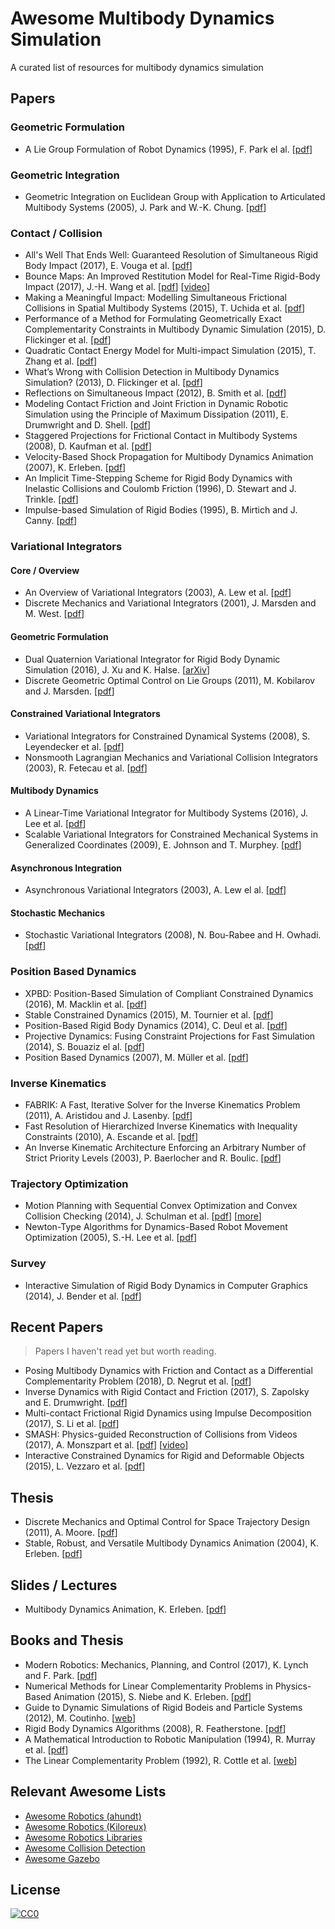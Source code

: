 # Awesome Multibody Dynamics Simulation

A curated list of resources for multibody dynamics simulation

## Papers

### Geometric Formulation

* A Lie Group Formulation of Robot Dynamics (1995), F. Park el al. [[pdf](http://roboticslab.snu.ac.kr/fcp/files/_pdf_files_publications/2_msd/a_lie_group_formulation_of_robot_dynamics.pdf)]

### Geometric Integration

* Geometric Integration on Euclidean Group with Application to Articulated Multibody Systems (2005), J. Park and W.-K. Chung. [[pdf](http://www.ent.mrt.ac.lk/iml/paperbase/TRO%20Collection/TRO/2005/october/7.pdf)]

### Contact / Collision

* All's Well That Ends Well: Guaranteed Resolution of Simultaneous Rigid Body Impact (2017), E. Vouga et al. [[pdf](http://www.cs.utexas.edu/users/evouga/uploads/4/5/6/8/45689883/term-revised.pdf)]
* Bounce Maps: An Improved Restitution Model for Real-Time Rigid-Body Impact (2017), J.-H. Wang et al. [[pdf](https://graphics.stanford.edu/projects/bouncemap/assets/restitution_lowres.pdf)] [[video](https://youtu.be/SL9goi6vQG4)]
* Making a Meaningful Impact: Modelling Simultaneous Frictional Collisions in Spatial Multibody Systems (2015), T. Uchida et al. [[pdf](http://rspa.royalsocietypublishing.org/content/royprsa/471/2177/20140859.full.pdf)]
* Performance of a Method for Formulating Geometrically Exact Complementarity Constraints in Multibody Dynamic Simulation (2015), D. Flickinger et al. [[pdf](https://www.researchgate.net/profile/Daniel_Flickinger/publication/274874514_Performance_of_a_Method_for_Formulating_Geometrically_Exact_Complementarity_Constraints_in_Multibody_Dynamic_Simulation/links/56b613b308ae44bb3307820a.pdf)]
* Quadratic Contact Energy Model for Multi-impact Simulation (2015), T. Zhang et al. [[pdf](http://or.nsfc.gov.cn/bitstream/00001903-5/344688/1/1000014372636.pdf)]
* What’s Wrong with Collision Detection in Multibody Dynamics Simulation? (2013), D. Flickinger et al. [[pdf](http://twiki.cs.rpi.edu/foswiki/pub/RoboticsWeb/LabPublications/FlickingerICRA2013.pdf)]
* Reflections on Simultaneous Impact (2012), B. Smith et al. [[pdf](http://ai2-s2-pdfs.s3.amazonaws.com/8b44/61a8591456866890d27eb1fa720f24c4a176.pdf)]
* Modeling Contact Friction and Joint Friction in Dynamic Robotic Simulation using the Principle of Maximum Dissipation (2011), E. Drumwright and D. Shell. [[pdf](http://ai2-s2-pdfs.s3.amazonaws.com/f276/e8c072b8ff33ffbaa285af3368f756c9e062.pdf)]
* Staggered Projections for Frictional Contact in Multibody Systems (2008), D. Kaufman et al. [[pdf](https://www.researchgate.net/profile/Doug_James/publication/220183619_Staggered_Projections_for_Frictional_Contact_in_Multibody_Systems/links/09e4150e200433ec26000000.pdf)]
* Velocity-Based Shock Propagation for Multibody Dynamics Animation (2007), K. Erleben. [[pdf](https://www.researchgate.net/profile/Kenny_Erleben/publication/220184619_Velocity-based_shock_propagation_for_multibody_dynamics_animation/links/00b4953c931220d049000000.pdf)]
* An Implicit Time-Stepping Scheme for Rigid Body Dynamics with Inelastic Collisions and Coulomb Friction (1996), D. Stewart and J. Trinkle. [[pdf](http://www.cs.rpi.edu/~trink/Papers/STijnme96.pdf)]
* Impulse-based Simulation of Rigid Bodies (1995), B. Mirtich and J. Canny. [[pdf](https://pdfs.semanticscholar.org/e35b/6f409bb07dbe3407c9d6949330b903d063a8.pdf)]

### Variational Integrators

#### Core / Overview

* An Overview of Variational Integrators (2003), A. Lew et al. [[pdf](https://authors.library.caltech.edu/20293/1/LeMaOrWe2004a.pdf)]
* Discrete Mechanics and Variational Integrators (2001), J. Marsden and M. West. [[pdf](https://authors.library.caltech.edu/19876/1/MaWe2001.pdf)]

#### Geometric Formulation

* Dual Quaternion Variational Integrator for Rigid Body Dynamic Simulation (2016), J. Xu and K. Halse. [[arXiv](https://arxiv.org/pdf/1611.00616.pdf)]
* Discrete Geometric Optimal Control on Lie Groups (2011), M. Kobilarov and J. Marsden. [[pdf](https://pdfs.semanticscholar.org/d294/0ce9a9bb1e569cb4ebb632e07db8d3255c08.pdf)]

#### Constrained Variational Integrators

* Variational Integrators for Constrained Dynamical Systems (2008), S. Leyendecker et al. [[pdf](http://www.ltd.techfak.fau.de/Team/Leyendecker/Arxiv/Journal/leyendecker07-2.pdf)]
* Nonsmooth Lagrangian Mechanics and Variational Collision Integrators (2003), R. Fetecau et al. [[pdf](http://epubs.siam.org/doi/pdf/10.1137/S1111111102406038)]

#### Multibody Dynamics

* A Linear-Time Variational Integrator for Multibody Systems (2016), J. Lee et al. [[pdf](https://arxiv.org/pdf/1609.02898.pdf)]
* Scalable Variational Integrators for Constrained Mechanical Systems in Generalized Coordinates (2009), E. Johnson and T. Murphey. [[pdf](https://nxr.northwestern.edu/sites/default/files/publication-attachments/2009TROJoMu_expanded.pdf)]

#### Asynchronous Integration

* Asynchronous Variational Integrators (2003), A. Lew el al. [[pdf](https://authors.library.caltech.edu/19592/1/LeMaOrWe2003.pdf)]

#### Stochastic Mechanics

* Stochastic Variational Integrators (2008), N. Bou-Rabee and H. Owhadi. [[pdf](https://arxiv.org/pdf/0708.2187.pdf)]

### Position Based Dynamics

* XPBD: Position-Based Simulation of Compliant Constrained Dynamics (2016), M. Macklin et al. [[pdf](http://www.matthias-mueller-fischer.ch/publications/XPBD.pdf)]
* Stable Constrained Dynamics (2015), M. Tournier et al. [[pdf](https://hal.inria.fr/hal-01157835/document)]
* Position-Based Rigid Body Dynamics (2014), C. Deul et al. [[pdf](http://onlinelibrary.wiley.com/doi/10.1002/cav.1614/full)]
* Projective Dynamics: Fusing Constraint Projections for Fast Simulation (2014), S. Bouaziz el al. [[pdf](https://repository.upenn.edu/cgi/viewcontent.cgi?referer=https://scholar.google.com/&httpsredir=1&article=1160&context=hms)]
* Position Based Dynamics (2007), M. Müller et al. [[pdf](http://matthias-mueller-fischer.ch/publications/posBasedDyn.pdf)]

### Inverse Kinematics

* FABRIK: A Fast, Iterative Solver for the Inverse Kinematics Problem (2011), A. Aristidou and J. Lasenby. [[pdf](https://s3.amazonaws.com/academia.edu.documents/35451443/FABRIK.pdf?AWSAccessKeyId=AKIAIWOWYYGZ2Y53UL3A&Expires=1514061893&Signature=6nnzM3JlrshYXYGvzvrjhAwjUZs%3D&response-content-disposition=inline%3B%20filename%3DFABRIK_A_fast_iterative_solver_for_the_I.pdf)]
* Fast Resolution of Hierarchized Inverse Kinematics with Inequality Constraints (2010), A. Escande et al. [[pdf](https://hal.inria.fr/file/index/docid/484853/filename/2010_icra_escande.pdf)]
* An Inverse Kinematic Architecture Enforcing an Arbitrary Number of Strict Priority Levels (2003), P. Baerlocher and R. Boulic. [[pdf](https://pdfs.semanticscholar.org/6db0/c8614005a3c9fb2b2524c228caf956cea5fd.pdf)]

### Trajectory Optimization

* Motion Planning with Sequential Convex Optimization and Convex Collision Checking (2014), J. Schulman et al. [[pdf](https://cloudfront.escholarship.org/dist/prd/content/qt6km506db/qt6km506db.pdf)] [[more](http://rll.berkeley.edu/trajopt/ijrr/)]
* Newton-Type Algorithms for Dynamics-Based Robot Movement Optimization (2005), S.-H. Lee et al. [[pdf](https://www.cs.cmu.edu/afs/cs.cmu.edu/Web/People/junggon/publications/2005_IEEE_TRO_newton-type_algorithms.pdf)]

### Survey

* Interactive Simulation of Rigid Body Dynamics in Computer Graphics (2014), J. Bender et al. [[pdf](https://twiki.cs.rpi.edu/twiki/pub/RoboticsWeb/LabPublications/BETCstar_part1.pdf)]

## Recent Papers


> Papers I haven't read yet but worth reading.

* Posing Multibody Dynamics with Friction and Contact as a Differential Complementarity Problem (2018), D. Negrut et al. [[pdf](http://sbel.wisc.edu/documents/TR-2016-12.pdf)]
* Inverse Dynamics with Rigid Contact and Friction (2017), S. Zapolsky and E. Drumwright. [[pdf](https://arxiv.org/pdf/1509.03355.pdf)]
* Multi-contact Frictional Rigid Dynamics using Impulse Decomposition (2017), S. Li et al. [[pdf](https://wwwx.cs.unc.edu/~geom/papers/documents/articles/2017/LiSheng_IROS_2017.pdf)]
* SMASH: Physics-guided Reconstruction of Collisions from Videos (2017), A. Monszpart et al. [[pdf](https://arxiv.org/pdf/1603.08984.pdf)] [[video](https://youtu.be/rCZ-1yWJP2Q)]
* Interactive Constrained Dynamics for Rigid and Deformable Objects (2015), L. Vezzaro et al. [[pdf](https://iris.univr.it/retrieve/handle/11562/878222/23782/Vezzaro_et_al-2015-Computer_Animation_and_Virtual_Worlds.pdf)]

## Thesis

* Discrete Mechanics and Optimal Control for Space Trajectory Design (2011), A. Moore. [[pdf](https://thesis.library.caltech.edu/6441/1/Moore_thesis.pdf)]
* Stable, Robust, and Versatile Multibody Dynamics Animation (2004), K. Erleben. [[pdf](https://www.researchgate.net/profile/Kenny_Erleben/publication/247635853_Stable_Robust_and_Versatile_Multibody_Dynamics_Animation/links/02e7e53c9330597986000000.pdf)]

## Slides / Lectures

* Multibody Dynamics Animation, K. Erleben. [[pdf](https://pdfs.semanticscholar.org/1caa/aac6ddd5ffb0a13b36b10183beaadf1adca9.pdf)]

## Books and Thesis

* Modern Robotics: Mechanics, Planning, and Control (2017), K. Lynch and F. Park. [[pdf](http://hades.mech.northwestern.edu/images/7/7f/MR.pdf)]
* Numerical Methods for Linear Complementarity Problems in Physics-Based Animation (2015), S. Niebe and K. Erleben. [[pdf](http://image.diku.dk/kenny/download/erleben.13.siggraph.course.notes.pdf)]
* Guide to Dynamic Simulations of Rigid Bodeis and Particle Systems (2012), M. Coutinho. [[web](http://www.springer.com/us/book/9781447144168)]
* Rigid Body Dynamics Algorithms (2008), R. Featherstone. [[pdf](https://www.google.com/url?sa=t&rct=j&q=&esrc=s&source=web&cd=4&cad=rja&uact=8&ved=0ahUKEwihkeSup6DYAhUK8WMKHQwVBJ0QFghMMAM&url=ftp%3A%2F%2Fnozdr.ru%2Fbiblio%2Fkolxo3%2FP%2FPC%2FPCtm%2FFeatherstone%2520R.%2520Rigid%2520body%2520dynamics%2520algorithms%2520(Springer%2C%25202007)(ISBN%25200387743146)(280s)_PCtm_.pdf&usg=AOvVaw0jd-1HG_FFvl_mmMQLRHkg)]
* A Mathematical Introduction to Robotic Manipulation (1994), R. Murray et al. [[pdf](http://www.cds.caltech.edu/~murray/books/MLS/pdf/mls94-complete.pdf)]
* The Linear Complementarity Problem (1992), R. Cottle et al. [[web](http://epubs.siam.org/doi/abs/10.1137/1.9780898719000.bm)]

## Relevant Awesome Lists

* [Awesome Robotics (ahundt)](https://github.com/ahundt/awesome-robotics)
* [Awesome Robotics (Kiloreux)](https://github.com/Kiloreux/awesome-robotics)
* [Awesome Robotics Libraries](https://github.com/jslee02/awesome-robotics-libraries)
* [Awesome Collision Detection](https://github.com/jslee02/awesome-collision-detection)
* [Awesome Gazebo](https://github.com/fkromer/awesome-gazebo)

## License

[![CC0](https://licensebuttons.net/p/zero/1.0/88x31.png)](http://creativecommons.org/publicdomain/zero/1.0/)
